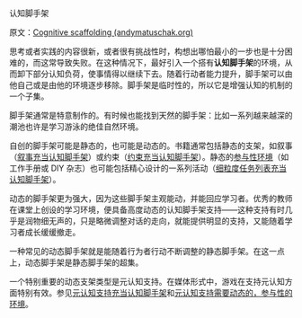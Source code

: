 认知脚手架

原文：[Cognitive scaffolding (andymatuschak.org)](https://notes.andymatuschak.org/z8ZWYXFwXV38qiCgRx7zf2ySy9WCxWvcizNVr)

思考或者实践的内容很新，或者很有挑战性时，构想出哪怕最小的一步也是十分困难的，而这常导致失败。在这种情况下，最好引入一个搭有**认知脚手架**的环境，从而卸下部分认知负荷，使事情得以继续下去。随着行动者能力提升，脚手架可以由他自己或是由他的环境逐步移除。脚手架是临时性的，所以它是增强认知的机制的一个子集。

脚手架通常是特意制作的。有时候也能找到天然的脚手架：比如一系列越来越深的潮池也许是学习游泳的绝佳自然环境。

自创的脚手架可能是静态的，也可能是动态的。书籍通常包括静态的支架，如叙事（[叙事充当认知脚手架](https://notes.andymatuschak.org/zvHfreBts9DHWRtztZihrGKuPsP5j8LSPLQn)）或约束（[约束充当认知脚手架](https://notes.andymatuschak.org/z8DyCwRiC8HT89mMvtBjwcGVs5ucHPHcrScch)）。静态的[参与性环境](https://notes.andymatuschak.org/z63gaUtZqb9mMUKRf85UhtEFPMgBBJbqvT2r8)（如工作手册或 DIY 杂志）也可能包括精心设计的一系列活动（[细粒度任务列表充当认知脚手架](https://notes.andymatuschak.org/z2qBbdZidZNjbpdggRbmgeUeVf2H7aCevSYvE)）。

动态的脚手架更为强大，因为这些脚手架主观能动，并能回应学习者。优秀的教师在课堂上创设的学习环境，便具备高度动态的认知脚手架支持——这种支持有时几乎是润物细无声的，只是略微调整对话的走向，就能提供明显的支持，又能随着学习者成长缓缓撤走。

一种常见的动态脚手架就是能随着行为者行动不断调整的静态脚手架。在这一点上，动态脚手架是静态脚手架的超集。

一个特别重要的动态支架类型是元认知支持。在媒体形式中，游戏在支持元认知方面特别有效。参见[元认知支持充当认知脚手架](https://notes.andymatuschak.org/z4qFtxPZi21DKoLruHcmsocee1YnZy9JMArb6)和[元认知支持需要动态的，参与性的环境](https://notes.andymatuschak.org/z6sGtFW1yd4qgcxkLQsEBEJWxLKmBdjMQzKfa)。